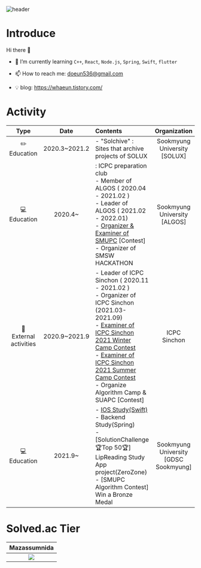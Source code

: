 ![header](https://capsule-render.vercel.app/api?type=rounded&color=auto&height=150&section=header&text=whaeun25&fontSize=80&animation=twinking)

# Introduce

Hi there 👋

  - 🌱 I’m currently learning ```C++```, ```React```, ```Node.js```, ```Spring```, ```Swift```, ```flutter```
  
  - 📫 How to reach me: doeun536@gmail.com
  
  - 💡 blog: https://whaeun.tistory.com/ 


# Activity

|         Type        |      Date     |                                                                                             Contents                                                                                            |         Organization         |
|:-------------------:|:-------------:|:------------------------------------------------------------------------------------------------------------------------------------------------------------------------------------------------|:----------------------------:|
|      ✏️ Education     | 2020.3~2021.2 | - "Solchive" : Sites that archive projects of SOLUX                                                                                                                                     | Sookmyung University </br> [SOLUX] |
|      💻 Education      |    2020.4~    | : ICPC preparation club </br> - Member of ALGOS ( 2020.04 - 2021.02 ) </br> - Leader of ALGOS ( 2021.02 - 2022.01) </br> - [Organizer & Examiner of SMUPC](https://www.acmicpc.net/contest/view/618) [Contest] </br> - Organizer of SMSW HACKATHON | Sookmyung University  </br> [ALGOS] |
| 📁 External activities |    2020.9~2021.9    | - Leader of ICPC Sinchon ( 2020.11 - 2021.02 ) </br> - Organizer of ICPC Sinchon (2021.03-2021.09) </br> - [Examiner of ICPC Sinchon 2021 Winter Camp Contest](https://www.acmicpc.net/contest/view/590) </br> - [Examiner of ICPC Sinchon 2021 Summer Camp Contest](https://www.acmicpc.net/contest/view/681) </br> - Organize Algorithm Camp & SUAPC [Contest]      |         ICPC Sinchon         |
|      💻 Education      |    2021.9~    | - [IOS Study(Swift)](https://github.com/dsc-sookmyung/2021-02-iOS-Study) </br> - Backend Study(Spring) <br/> - [SolutionChallenge 🏆Top 50🏆] LipReading Study App project(ZeroZone) <br/> - [SMUPC Algorithm Contest] Win a Bronze Medal | Sookmyung University </br> [GDSC Sookmyung] |

# Solved.ac Tier

| Mazassumnida | 
|:-------------------:|
| <img src="http://mazassumnida.wtf/api/pastel/generate_badge?boj=whaeun25">  |
